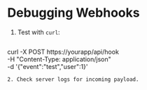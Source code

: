 # Debugging Webhooks

1. Test with `curl`:
   ```bash
curl -X POST https://yourapp/api/hook \
  -H "Content-Type: application/json" \
  -d '{"event":"test","user":1}'
```
2. Check server logs for incoming payload.
